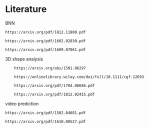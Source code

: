 # Literature

BNN

    https://arxiv.org/pdf/1812.11800.pdf
    
    https://arxiv.org/pdf/1602.02830.pdf
    
    https://arxiv.org/pdf/1609.07061.pdf

3D shape analysis

        https://arxiv.org/abs/1501.06297
        
        https://onlinelibrary.wiley.com/doi/full/10.1111/cgf.12693
        
        https://arxiv.org/pdf/1704.08686.pdf
        
        https://arxiv.org/pdf/1812.02415.pdf
        
video prediction

    https://arxiv.org/pdf/1502.04681.pdf
    
    https://arxiv.org/pdf/1610.00527.pdf
    
    
        
